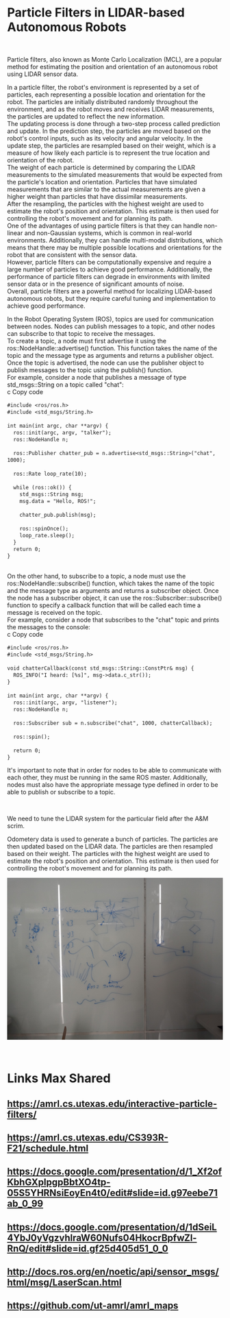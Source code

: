 <h1>Particle Filters in LIDAR-based Autonomous Robots</h1>
<br>
<p>Particle filters, also known as Monte Carlo Localization (MCL), are a popular method for estimating the position and orientation of an autonomous robot using LIDAR sensor data.</p>

<p>In a particle filter, the robot's environment is represented by a set of particles, each representing a possible location and orientation for the robot. The particles are initially distributed randomly throughout the environment, and as the robot moves and receives LIDAR measurements, the particles are updated to reflect the new information.
<br>
The updating process is done through a two-step process called prediction and update. In the prediction step, the particles are moved based on the robot's control inputs, such as its velocity and angular velocity. In the update step, the particles are resampled based on their weight, which is a measure of how likely each particle is to represent the true location and orientation of the robot.
<br>
The weight of each particle is determined by comparing the LIDAR measurements to the simulated measurements that would be expected from the particle's location and orientation. Particles that have simulated measurements that are similar to the actual measurements are given a higher weight than particles that have dissimilar measurements.
<br>
After the resampling, the particles with the highest weight are used to estimate the robot's position and orientation. This estimate is then used for controlling the robot's movement and for planning its path.
<br>
One of the advantages of using particle filters is that they can handle non-linear and non-Gaussian systems, which is common in real-world environments. Additionally, they can handle multi-modal distributions, which means that there may be multiple possible locations and orientations for the robot that are consistent with the sensor data.
<br>
However, particle filters can be computationally expensive and require a large number of particles to achieve good performance. Additionally, the performance of particle filters can degrade in environments with limited sensor data or in the presence of significant amounts of noise.
<br>
Overall, particle filters are a powerful method for localizing LIDAR-based autonomous robots, but they require careful tuning and implementation to achieve good performance.
</p>
In the Robot Operating System (ROS), topics are used for communication between nodes. Nodes can publish messages to a topic, and other nodes can subscribe to that topic to receive the messages.
<br>
To create a topic, a node must first advertise it using the ros::NodeHandle::advertise() function. This function takes the name of the topic and the message type as arguments and returns a publisher object. Once the topic is advertised, the node can use the publisher object to publish messages to the topic using the publish() function.
<br>
For example, consider a node that publishes a message of type std_msgs::String on a topic called "chat":
<br>
c
Copy code

```
#include <ros/ros.h>
#include <std_msgs/String.h>

int main(int argc, char **argv) {
  ros::init(argc, argv, "talker");
  ros::NodeHandle n;

  ros::Publisher chatter_pub = n.advertise<std_msgs::String>("chat", 1000);

  ros::Rate loop_rate(10);

  while (ros::ok()) {
    std_msgs::String msg;
    msg.data = "Hello, ROS!";

    chatter_pub.publish(msg);

    ros::spinOnce();
    loop_rate.sleep();
  }
  return 0;
}
```

<br>
On the other hand, to subscribe to a topic, a node must use the ros::NodeHandle::subscribe() function, which takes the name of the topic and the message type as arguments and returns a subscriber object. Once the node has a subscriber object, it can use the ros::Subscriber::subscribe() function to specify a callback function that will be called each time a message is received on the topic.
<br>
For example, consider a node that subscribes to the "chat" topic and prints the messages to the console:
<br>
c
Copy code

```
#include <ros/ros.h>
#include <std_msgs/String.h>

void chatterCallback(const std_msgs::String::ConstPtr& msg) {
  ROS_INFO("I heard: [%s]", msg->data.c_str());
}

int main(int argc, char **argv) {
  ros::init(argc, argv, "listener");
  ros::NodeHandle n;

  ros::Subscriber sub = n.subscribe("chat", 1000, chatterCallback);

  ros::spin();

  return 0;
}
```

<p>
It's important to note that in order for nodes to be able to communicate with each other, they must be running in the same ROS master. Additionally, nodes must also have the appropriate message type defined in order to be able to publish or subscribe to a topic.
</p>

<br>

<p>
We need to tune the LIDAR system for the particular field after the A&M scrim.

Odometery data is used to generate a bunch of particles. The particles are then updated based on the LIDAR data. The particles are then resampled based on their weight. The particles with the highest weight are used to estimate the robot's position and orientation. This estimate is then used for controlling the robot's movement and for planning its path.
 </p>

![Diagram Whiteboard](whiteboard.jpg?raw=true)

<br>

# Links Max Shared
## https://amrl.cs.utexas.edu/interactive-particle-filters/
## https://amrl.cs.utexas.edu/CS393R-F21/schedule.html
## https://docs.google.com/presentation/d/1_Xf2ofKbhGXplpgpBbtXO4tp-05S5YHRNsiEoyEn4t0/edit#slide=id.g97eebe71ab_0_99
## https://docs.google.com/presentation/d/1dSeiL4YbJ0yVgzvhlraW60Nufs04HkocrBpfwZl-RnQ/edit#slide=id.gf25d405d51_0_0
## http://docs.ros.org/en/noetic/api/sensor_msgs/html/msg/LaserScan.html
## https://github.com/ut-amrl/amrl_maps
